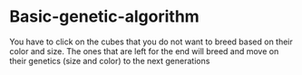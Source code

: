 # Basic-genetic-algorithm
You have to click on the cubes that you do not want to breed based on their color and size. The ones that are left for the end will breed and move on their genetics (size and color) to the next generations
